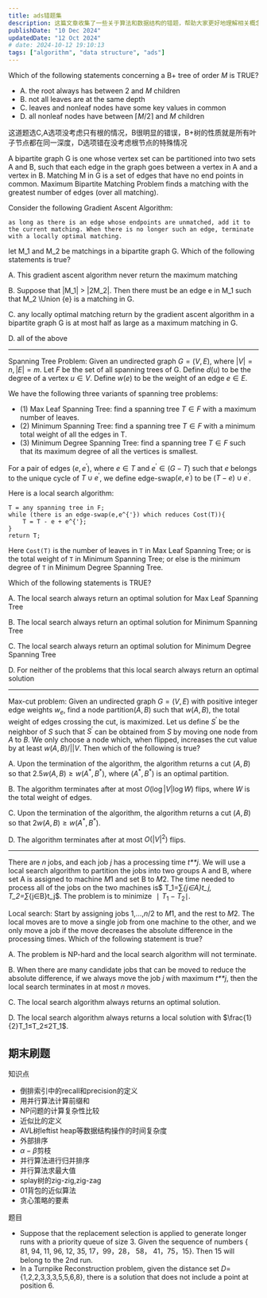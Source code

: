 ```yaml
---
title: ads错题集
description: 这篇文章收集了一些关于算法和数据结构的错题，帮助大家更好地理解相关概念和技巧。
publishDate: "10 Dec 2024"
updatedDate: "12 Oct 2024"
# date: 2024-10-12 19:10:13
tags: ["algorithm", "data structure", "ads"]
---
```


Which of the following statements concerning a B+ tree of order *M* is TRUE?

- A. the root always has between 2 and *M* children
- B. not all leaves are at the same depth
- C. leaves and nonleaf nodes have some key values in common
- D. all nonleaf nodes have between ⌈*M*/2⌉ and *M* children

这道题选C,A选项没考虑只有根的情况，B很明显的错误，B+树的性质就是所有叶子节点都在同一深度，D选项错在没考虑根节点的特殊情况

A bipartite graph G is one whose vertex set can be partitioned into two sets A and B, such that each edge in the graph goes between a vertex in A and a vertex in B. Matching M in G is a set of edges that have no end points in common. Maximum Bipartite Matching Problem finds a matching with the greatest number of edges (over all matching).

Consider the following Gradient Ascent Algorithm:

`as long as there is an edge whose endpoints are unmatched, add it to the current matching. When there is no longer such an edge, terminate with a locally optimal matching.`

let M_1 and M_2 be matchings in a bipartite graph G. Which of the following statements is true?

A. This gradient ascent algorithm never return the maximum matching

B. Suppose that |M_1| > |2M_2|. Then there must be an edge e in M_1 such that M_2 \Union {e} is a matching in G.

C. any locally optimal matching return by the gradient ascent algorithm in a bipartite graph G is at most half as large as a maximum matching in G.

D. all of the above

------

Spanning Tree Problem: Given an undirected graph $G=(V,E)$, where $|V|=n,|E|=m$. Let $F$ be the set of all spanning trees of G. Define $d(u)$ to be the degree of a vertex $u\in V$. Define $w(e)$ to be the weight of an edge $e\in E$.

We have the following three variants of spanning tree problems:

- (1) Max Leaf Spanning Tree: find a spanning tree $T\in F$ with a maximum number of leaves.
- (2) Minimum Spanning Tree: find a spanning tree $T\in F$ with a minimum total weight of all the edges in T.
- (3) Minimum Degree Spanning Tree: find a spanning tree $T\in F$ such that its maximum degree of all the vertices is smallest.

For a pair of edges $(e,e^{'})$, where $e\in T$ and $e^{'}\in (G-T)$ such that $e$ belongs to the unique cycle of $T\cup e^{'}$, we define edge-swap$(e,e^{'})$ to be $(T-e)\cup e^{'}$.

Here is a local search algorithm:

```
T = any spanning tree in F;
while (there is an edge-swap(e,e^{'}) which reduces Cost(T)){
	T = T - e + e^{'};
}
return T;
```

Here `Cost(T)` is the number of leaves in `T` in Max Leaf Spanning Tree; or is the total weight of `T` in Minimum Spanning Tree; or else is the minimum degree of `T` in Minimum Degree Spanning Tree.

Which of the following statements is TRUE?

A. The local search always return an optimal solution for Max Leaf Spanning Tree

B. The local search always return an optimal solution for Minimum Spanning Tree

C. The local search always return an optimal solution for Minimum Degree Spanning Tree

D. For neither of the problems that this local search always return an optimal solution

------

Max-cut problem: Given an undirected graph $G=(V,E)$ with positive integer edge weights $w_e$, find a node partition$(A,B)$ such that $w(A,B)$, the total weight of edges crossing the cut, is maximized. Let us define $S^{'}$ be the neighbor of $S$ such that $S^{'}$ can be obtained from $S$ by moving one node from $A$ to $B$. We only choose a node which, when flipped, increases the cut value by at least $w(A,B)/||V$. Then which of the following is true?

A. Upon the termination of the algorithm, the algorithm returns a cut $(A,B)$ so that $2.5w(A,B) \geq w(A^*,B^*)$, where $(A^*,B^*)$ is an optimal partition.

B. The algorithm terminates after at most $O(\log{|V|}\log{W})$ flips, where $W$ is the total weight of edges.

C. Upon the termination of the algorithm, the algorithm returns a cut $(A,B)$ so that $2w(A,B)\geq w(A^*,B^*)$.

D. The algorithm terminates after at most $O(|V|^2)$ flips.

------

There are *n* jobs, and each job *j* has a processing time *t**j*. We will use a local search algorithm to partition the jobs into two groups A and B, where set A is assigned to machine *M*1 and set B to *M*2. The time needed to process all of the jobs on the two machines is$ T_1=∑_{j∈A}t_j$,$ T_2=∑_{j∈B}t_j$. The problem is to minimize $∣T_1−T_2∣$.

Local search: Start by assigning jobs 1,…,*n*/2 to *M*1, and the rest to *M*2.
The local moves are to move a single job from one machine to the other, and we only move a job if the move decreases the absolute difference in the processing times. Which of the following statement is true?

A. The problem is NP-hard and the local search algorithm will not terminate.

B. When there are many candidate jobs that can be moved to reduce the absolute difference, if we always move the job *j* with maximum *t**j*, then the local search terminates in at most *n* moves. 

C. The local search algorithm always returns an optimal solution.

D. The local search algorithm always returns a local solution with $\frac{1}{2}T_1≤T_2≤2T_1$.

## 期末刷题

知识点

- 倒排索引中的recall和precision的定义
- 用并行算法计算前缀和
- NP问题的计算复杂性比较
- 近似比的定义
- AVL树leftist heap等数据结构操作的时间复杂度
- 外部排序
- $\alpha-\beta$剪枝
- 并行算法进行归并排序
- 并行算法求最大值
- splay树的zig-zig,zig-zag
- 01背包的近似算法
- 贪心策略的要素

题目

- Suppose that the replacement selection is applied to generate longer runs with a priority queue of size 3. Given the sequence of numbers { 81, 94, 11, 96, 12, 35, 17，99，28， 58， 41，75，15}. Then 15 will belong to the 2nd run.
- In a Turnpike Reconstruction problem, given the distance set *D*={1,2,2,3,3,3,5,5,6,8}, there is a solution that does not include a point at position 6.